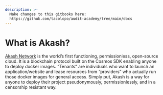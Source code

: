 ```yaml
---
description: >-
  Make changes to this gitbooks here:
  https://github.com/tacolopo/audit-academy/tree/main/docs
---
```


# What is Akash?

[Akash Network](http://akash.network/) is the world’s first functioning, permissionless, open-source cloud. It is a blockchain protocol built on the Cosmos SDK enabling anyone to deploy docker images. “Tenants” are individuals who want to launch an application/website and lease resources from “providers” who actually run those docker images for general access. Simply put, Akash is a way for anyone to deploy their project pseudonymously, permissionlessly, and in a censorship resistant way.
